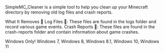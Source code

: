 SimpleMC_Cleaner is a simple tool to help you clean up your Minecraft directory by removing old log files and crash reports.


What It Removes 🚮
Log Files 📄: These files are found in the logs folder and record various game events.
Crash Reports 🚫: These files are found in the crash-reports folder and contain information about game crashes.


Windows Only!
Windows 7, Windows 8, Windows 8.1, Windows 10, Windows 11
